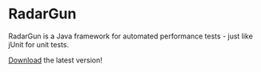 # RadarGun

RadarGun is a Java framework for automated performance tests - just like jUnit for unit tests.

[Download](https://oss.sonatype.org/service/local/artifact/maven/redirect?r=snapshots&g=de.soeren-henning&a=RadarGun&v=0.0.1-SNAPSHOT) the latest version!
